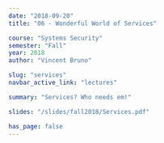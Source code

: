```yaml
---
date: "2018-09-20"
title: "06 - Wonderful World of Services"

course: "Systems Security"
semester: "Fall"
year: 2018
author: "Vincent Bruno"

slug: "services"
navbar_active_link: "lectures"

summary: "Services? Who needs em!"

slides: "/slides/fall2018/Services.pdf"

has_page: false
---
```



